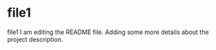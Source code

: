 # file1
file1
I am editing the README file. Adding some more details about the project description.

